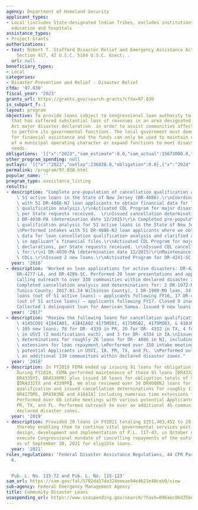 ```yaml
---
agency: Department of Homeland Security
applicant_types:
- Local (includes State-designated lndian Tribes, excludes institutions of higher
  education and hospitals
assistance_types:
- Project Grants
authorizations:
- text: Robert T. Stafford Disaster Relief and Emergency Assistance Act, as amended,
    Section 417, 42 U.S.C. 5184 U.S.C. &sect; .
  url: null
beneficiary_types:
- Local
categories:
- Disaster Prevention and Relief - Disaster Relief
cfda: '97.030'
fiscal_year: '2023'
grants_url: https://grants.gov/search-grants?cfda=97.030
is_subpart_f: 1
layout: program
objective: To provide loans subject to congressional loan authority to any local government
  that has suffered substantial loss of revenues in an area designated in a Stafford
  Act major disaster declaration  in order to assist communities affected by an incident
  to perform its governmental functions. The local government must demonstrate a need
  for financial assistance and the funds can only be used to maintain existing functions
  of a municipal operating character or expand functions to meet disaster-related
  needs.
obligations: '[{"x":"2023","sam_estimate":0.0,"sam_actual":15673000.0,"usa_spending_actual":0.0},{"x":"2024","sam_estimate":0.0,"sam_actual":110865138.0,"usa_spending_actual":0.0},{"x":"2025","sam_estimate":0.0,"sam_actual":0.0,"usa_spending_actual":0.0}]'
other_program_spending: null
outlays: '[{"x":"2023","outlay":236820.0,"obligation":0.0},{"x":"2024","outlay":21505627.96,"obligation":0.0},{"x":"2025","outlay":0.0,"obligation":0.0}]'
permalink: /program/97.030.html
popular_name: ''
program_type: assistance_listing
results:
- description: "Complete pre-population of cancellation qualification analysis for\
    \ 51 active loans in the State of New Jersey (DR-4086).\r\nCoordinate intake appointments\
    \ with 51 DR-4086-NJ loan applicants to obtain financial data for loan cancellation\
    \ qualification analysis.\r\nActivated CDL Program for major disaster declarations,\
    \ per State requests received.  \r\nIssued cancellation determinations for:\r\n\
    1 DR-4030-PA (determination date 12/2015)\r\n Completed pre-population of cancellation\
    \ qualification analysis for 51 active loans in the State of New Jersey (DR-4086).\r\
    \nPerformed intakes with 51 DR-4086-NJ loan applicants where we obtained financial\
    \ data for loan cancellation qualification analysis and clarified accounting lines\
    \ in applicant’s financial files.\r\nActivated CDL Program for major disaster\
    \ declarations, per State requests received. \r\nIssued CDL cancellation determinations\
    \ for:\r\n1 DR-4030-PA (determination date 12/2015)\r\nMaintenance of 70 active\
    \ CDLs.\r\nIssued 2 new loans.\r\nActivated Program for DR-4241-SC.\r\n"
  year: '2016'
- description: 'Worked on loan applications for active disasters: DR-4273-WV, DR-4263-LA,
    DR-4277-LA, and DR-4286-SC. Performed 28 loan presentations and application interviews.
    Calling outreach to over 330 communities within declared disaster zones in 3 states.
    Completed cancellation analysis and determinations for: 2 DR-1972-MS loans (2017.01.09
    Tunica County; 2017.01.24 Wilkinson County), 1 DR-1980-MO loan, 34 DR-4086-NJ
    loans (out of 51 active loans) – applicants following FY16, 17 DR-4086-NJ loans
    (out of 51 active loans) – applicants following FY17. Closed 9 inactive loans.
    Collected 1 delinquent loan for American Samoa. Issued 9 new loans.'
  year: '2017'
- description: "Review the following loans for cancellation qualification: 4174AR01\
    \ 4145CO01 4184IA01, 4184IA02 4175MS01, 4175MS02, 4175MS03, & 4183NE01. \nIssued\
    \ 105 new loans; 78 for DR- 4339 in PR, 20 for DR- 4332 in TX, 4 for DR- 4335\
    \ in USVI (2 modifications each), and 3 for DR- 4334 in IA.\nIssued cancellation\
    \ determinations for roughly 26 loans for DR- 4086 in NJ, including numerous time\
    \ extensions for loan repayment.\nPerformed over 150 intake meetings with various\
    \ potential Applicants in USVI, IA, PR, TX, and FL. \nPerformed outreach to over\
    \ an additional 130 communities within declared disaster zones."
  year: '2018'
- description: In FY2018 FEMA ended up issuing 91 loans for obligation total of $622,420,310.
    During FY2019, FEMA performed maintenance of those 91 loans [DR4332TX, DR4334IA,
    DR4335VI, DR4339PR] plus issued 10 loans for obligation totals of $35,348,934
    [DR4332TX and 4339PR]. We also reviewed over 34 DR4086NJ loans for cancellation
    qualification and issued cancellation determinations for roughly 11 loans [DR4086NJ,
    DR4175MS, DR4183NE and 4184IA] including numerous time extensions for loan repayment.
    Performed over 60 intake meetings with various potential Applicants in CA, IA,
    PR, TX, and FL. Performed outreach to over an additional 45 communities within
    declared disaster zones.
  year: '2019'
- description: Provided 20 loans in FY2021 totaling $151,403,452 to 20 communities
    thereby enabling them to continue vital governmental services post-disaster. Completed
    design, development and implementation of P.L. 117-43, in October of 2021, to
    execute Congressional mandate of cancelling repayments of the outstanding balances
    as of September 30, 2021 for eligible loans.
  year: '2021'
rules_regulations: 'Federal Disaster Assistance Regulations, 44 CFR Part 206, Subpart
  K.


  Pub. L. No. 115-72 and Pub. L. No. 115-123'
sam_url: https://sam.gov/fal/5702da57da324eeeae94e4621e48ceb0/view
sub-agency: Federal Emergency Management Agency
title: Community Disaster Loans
usaspending_url: https://www.usaspending.gov/search/?hash=096aec86d25be723560ead9a4fa4ae8c
---
```

